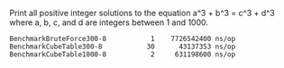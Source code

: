 Print all positive integer solutions to the equation a^3 + b^3 = c^3 + d^3 where a, b, c, and d are integers between 1 and 1000.

```
BenchmarkBruteForce300-8   	       1	7726542400 ns/op
BenchmarkCubeTable300-8    	      30	  43137353 ns/op
BenchmarkCubeTable1000-8   	       2	 631198600 ns/op
```
